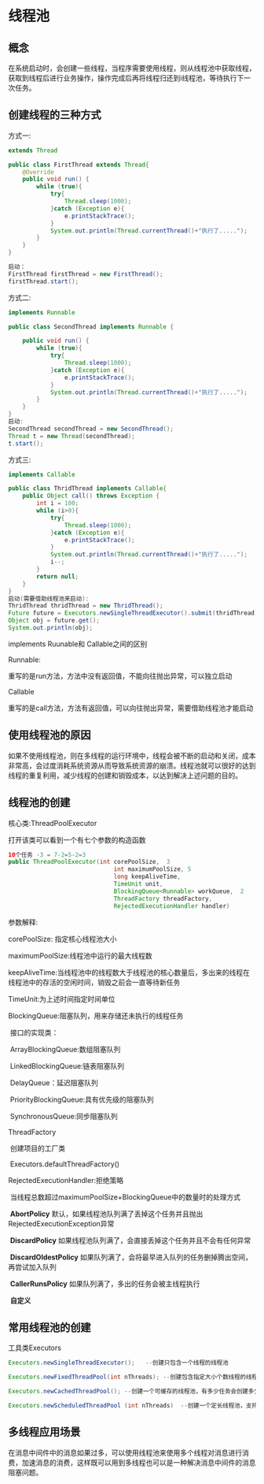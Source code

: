 # 线程池

## 概念

在系统启动时，会创建一些线程，当程序需要使用线程，则从线程池中获取线程，获取到线程后进行业务操作，操作完成后再将线程归还到i线程池，等待执行下一次任务。

## 创建线程的三种方式

方式一:

```java
extends Thread

public class FirstThread extends Thread{
    @Override
    public void run() {
        while (true){
            try{
                Thread.sleep(1000);
            }catch (Exception e){
                e.printStackTrace();
            }
            System.out.println(Thread.currentThread()+"执行了.....");
        }
    }
}

启动：
FirstThread firstThread = new FirstThread();
firstThread.start();
```

方式二:

```java
implements Runnable

public class SecondThread implements Runnable {

    public void run() {
        while (true){
            try{
                Thread.sleep(1000);
            }catch (Exception e){
                e.printStackTrace();
            }
            System.out.println(Thread.currentThread()+"执行了.....");
        }
    }
}
启动:
SecondThread secondThread = new SecondThread();
Thread t = new Thread(secondThread);
t.start();
```

方式三:

```java
implements Callable

public class ThridThread implements Callable{
    public Object call() throws Exception {
        int i = 100;
        while (i>0){
            try{
                Thread.sleep(1000);
            }catch (Exception e){
                e.printStackTrace();
            }
            System.out.println(Thread.currentThread()+"执行了.....");
            i--;
        }
        return null;
    }
}
启动(需要借助线程池来启动):
ThridThread thridThread = new ThridThread();
Future future = Executors.newSingleThreadExecutor().submit(thridThread);
Object obj = future.get();
System.out.println(obj);
```

implements Ruunable和 Callable之间的区别

Runnable:

​	重写的是run方法，方法中没有返回值，不能向往抛出异常，可以独立启动

Callable

​	重写的是call方法，方法有返回值，可以向往抛出异常，需要借助线程池才能启动

## 使用线程池的原因

如果不使用线程池，则在多线程的运行环境中，线程会被不断的启动和关闭，成本非常高，会过度消耗系统资源从而导致系统资源的崩溃。线程池就可以很好的达到线程的重复利用，减少线程的创建和销毁成本，以达到解决上述问题的目的。

## 线程池的创建

核心类:ThreadPoolExecutor

打开该类可以看到一个有七个参数的构造函数

```java
10个任务 -3 = 7-2=5-2=3
public ThreadPoolExecutor(int corePoolSize,  3
                              int maximumPoolSize, 5
                              long keepAliveTime,
                              TimeUnit unit,
                              BlockingQueue<Runnable> workQueue,  2
                              ThreadFactory threadFactory,
                              RejectedExecutionHandler handler)
```

参数解释:

corePoolSize: 指定核心线程池大小

maximumPoolSize:线程池中运行的最大线程数

keepAliveTime:当线程池中的线程数大于线程池的核心数量后，多出来的线程在线程池中的存活的空闲时间，销毁之前会一直等待新任务

TimeUnit:为上述时间指定时间单位

BlockingQueue:阻塞队列，用来存储还未执行的线程任务

​	接口的实现类：

​		ArrayBlockingQueue:数组阻塞队列

​		LinkedBlockingQueue:链表阻塞队列

​		DelayQueue：延迟阻塞队列

​		PriorityBlockingQueue:具有优先级的阻塞队列

​		SynchronousQueue:同步阻塞队列

ThreadFactory

​		创建项目的工厂类

​			Executors.defaultThreadFactory()

RejectedExecutionHandler:拒绝策略

​	当线程总数超过maximumPoolSize+BlockingQueue中的数量时的处理方式

​		**AbortPolicy** 默认，如果线程池队列满了丢掉这个任务并且抛出RejectedExecutionException异常

​		**DiscardPolicy**  如果线程池队列满了，会直接丢掉这个任务并且不会有任何异常

​		**DiscardOldestPolicy** 如果队列满了，会将最早进入队列的任务删掉腾出空间，再尝试加入队列

​		**CallerRunsPolicy**  如果队列满了，多出的任务会被主线程执行

​		**自定义**



## 常用线程池的创建

工具类Executors 

```java
Executors.newSingleThreadExecutor();   --创建只包含一个线程的线程池
```

```java
Executors.newFixedThreadPool(int nThreads); --创建包含指定大小个数线程的线程池
```

```java
Executors.newCachedThreadPool(); --创建一个可缓存的线程池，有多少任务会创建多少个线程
```

```java
Executors.newScheduledThreadPool (int nThreads)  --创建一个定长线程池，支持定时及周期性任务执行
```

## 多线程应用场景

在消息中间件中的消息如果过多，可以使用线程池来使用多个线程对消息进行消费，加速消息的消费，这样既可以用到多线程也可以是一种解决消息中间件的消息阻塞问题。